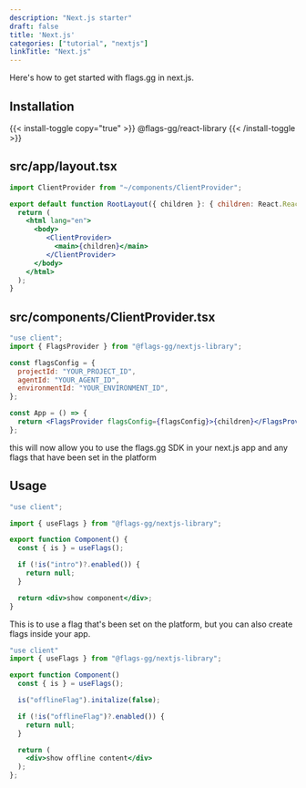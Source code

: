 ```yaml
---
description: "Next.js starter"
draft: false
title: 'Next.js'
categories: ["tutorial", "nextjs"]
linkTitle: "Next.js"
---
```


Here's how to get started with flags.gg in next.js.

## Installation

{{< install-toggle copy="true" >}}
@flags-gg/react-library
{{< /install-toggle >}}

## src/app/layout.tsx

```jsx
import ClientProvider from "~/components/ClientProvider";

export default function RootLayout({ children }: { children: React.ReactNode }) {
  return (
    <html lang="en">
      <body>
         <ClientProvider>
           <main>{children}</main>
         </ClientProvider>
      </body>
    </html>
  );
}
```

## src/components/ClientProvider.tsx

```jsx
"use client";
import { FlagsProvider } from "@flags-gg/nextjs-library";

const flagsConfig = {
  projectId: "YOUR_PROJECT_ID",
  agentId: "YOUR_AGENT_ID",
  environmentId: "YOUR_ENVIRONMENT_ID",
};

const App = () => {
  return <FlagsProvider flagsConfig={flagsConfig}>{children}</FlagsProvider>;
};
```

this will now allow you to use the flags.gg SDK in your next.js app and any flags that have been set in the platform

## Usage

```jsx
"use client";

import { useFlags } from "@flags-gg/nextjs-library";

export function Component() {
  const { is } = useFlags();

  if (!is("intro")?.enabled()) {
    return null;
  }

  return <div>show component</div>;
}
```

This is to use a flag that's been set on the platform, but you can also create flags inside your app.

```jsx
"use client"
import { useFlags } from "@flags-gg/nextjs-library";

export function Component()
  const { is } = useFlags();

  is("offlineFlag").initalize(false);

  if (!is("offlineFlag")?.enabled()) {
    return null;
  }

  return (
    <div>show offline content</div>
  );
};
```
